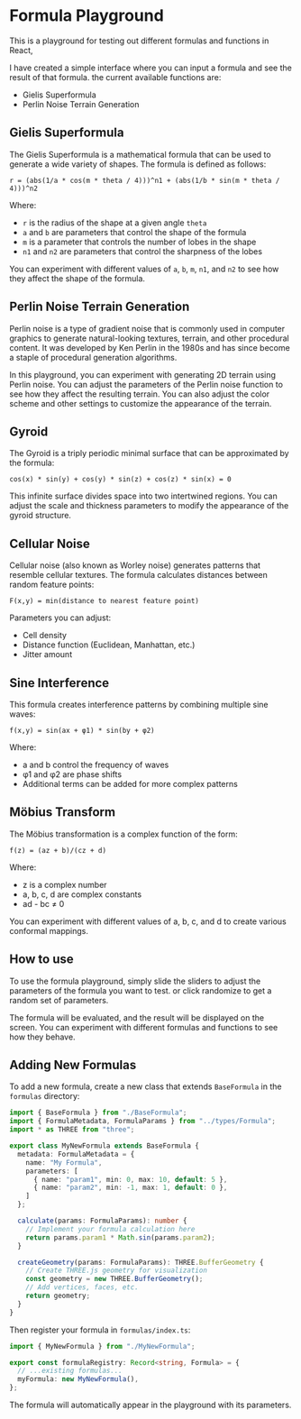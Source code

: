 # Formula Playground

This is a playground for testing out different formulas and functions in React,

I have created a simple interface where you can input a formula and see the result of that formula. the current available functions are:
- Gielis Superformula
- Perlin Noise Terrain Generation

## Gielis Superformula
The Gielis Superformula is a mathematical formula that can be used to generate a wide variety of shapes. The formula is defined as follows:

```
r = (abs(1/a * cos(m * theta / 4)))^n1 + (abs(1/b * sin(m * theta / 4)))^n2
```

Where:
- `r` is the radius of the shape at a given angle `theta`
- `a` and `b` are parameters that control the shape of the formula
- `m` is a parameter that controls the number of lobes in the shape
- `n1` and `n2` are parameters that control the sharpness of the lobes

You can experiment with different values of `a`, `b`, `m`, `n1`, and `n2` to see how they affect the shape of the formula.

## Perlin Noise Terrain Generation
Perlin noise is a type of gradient noise that is commonly used in computer graphics to generate natural-looking textures, terrain, and other procedural content. It was developed by Ken Perlin in the 1980s and has since become a staple of procedural generation algorithms.

In this playground, you can experiment with generating 2D terrain using Perlin noise. You can adjust the parameters of the Perlin noise function to see how they affect the resulting terrain. You can also adjust the color scheme and other settings to customize the appearance of the terrain.

## Gyroid
The Gyroid is a triply periodic minimal surface that can be approximated by the formula:

```
cos(x) * sin(y) + cos(y) * sin(z) + cos(z) * sin(x) = 0
```

This infinite surface divides space into two intertwined regions. You can adjust the scale and thickness parameters to modify the appearance of the gyroid structure.

## Cellular Noise
Cellular noise (also known as Worley noise) generates patterns that resemble cellular textures. The formula calculates distances between random feature points:

```
F(x,y) = min(distance to nearest feature point)
```

Parameters you can adjust:
- Cell density
- Distance function (Euclidean, Manhattan, etc.)
- Jitter amount

## Sine Interference
This formula creates interference patterns by combining multiple sine waves:

```
f(x,y) = sin(ax + φ1) * sin(by + φ2)
```

Where:
- a and b control the frequency of waves
- φ1 and φ2 are phase shifts
- Additional terms can be added for more complex patterns

## Möbius Transform
The Möbius transformation is a complex function of the form:

```
f(z) = (az + b)/(cz + d)
```

Where:
- z is a complex number
- a, b, c, d are complex constants
- ad - bc ≠ 0

You can experiment with different values of a, b, c, and d to create various conformal mappings.

## How to use
To use the formula playground, simply slide the sliders to adjust the parameters of the formula you want to test. or click randomize to get a random set of parameters.

The formula will be evaluated, and the result will be displayed on the screen. You can experiment with different formulas and functions to see how they behave.

## Adding New Formulas
To add a new formula, create a new class that extends `BaseFormula` in the `formulas` directory:

```typescript
import { BaseFormula } from "./BaseFormula";
import { FormulaMetadata, FormulaParams } from "../types/Formula";
import * as THREE from "three";

export class MyNewFormula extends BaseFormula {
  metadata: FormulaMetadata = {
    name: "My Formula",
    parameters: [
      { name: "param1", min: 0, max: 10, default: 5 },
      { name: "param2", min: -1, max: 1, default: 0 },
    ]
  };

  calculate(params: FormulaParams): number {
    // Implement your formula calculation here
    return params.param1 * Math.sin(params.param2);
  }

  createGeometry(params: FormulaParams): THREE.BufferGeometry {
    // Create THREE.js geometry for visualization
    const geometry = new THREE.BufferGeometry();
    // Add vertices, faces, etc.
    return geometry;
  }
}
```

Then register your formula in `formulas/index.ts`:

```typescript
import { MyNewFormula } from "./MyNewFormula";

export const formulaRegistry: Record<string, Formula> = {
  // ...existing formulas...
  myFormula: new MyNewFormula(),
};
```

The formula will automatically appear in the playground with its parameters.